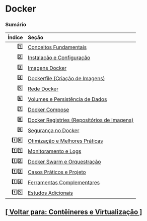 # Docker

### Sumário

| Índice | Seção                                                                                               |
|-------:|:----------------------------------------------------------------------------------------------------|
|     1️⃣ | [Conceitos Fundamentais](./1-conceitos-fundamentais/conceitos-fundamentais.md)                      |
|     2️⃣ | [Instalação e Configuração](./2-instalacao-configuracao/instalacao-configuracao.md)                 |
|     3️⃣ | [Imagens Docker](./3-imagens-docker/imagens-docker.md)                                              |
|     4️⃣ | [Dockerfile (Criação de Imagens)](./4-dockerfile/dockerfile-criacao-imagens.md)                     |
|     5️⃣ | [Rede Docker](./5-rede-docker/rede-docker.md)                                                       |
|     6️⃣ | [Volumes e Persistência de Dados](./6-volumes-persistencia-dados/volumes-persistencia-dados.md)     |
|     7️⃣ | [Docker Compose](./7-docker-compose/docker-compose.md)                                              |
|     8️⃣ | [Docker Registries (Repositórios de Imagens)](./8-docker-registries/docker-registries.md)           |
|     9️⃣ | [Segurança no Docker](./9-seguranca-docker/seguranca-docker.md)                                     |
|   1️⃣0️⃣ | [Otimização e Melhores Práticas](./10-otimizacao-melhores-praticas/otimizacao-melhores-praticas.md) | 
|   1️⃣1️⃣ | [Monitoramento e Logs](./11-monitoramento-logs/monitoramento-logs.md)                               | 
|   1️⃣2️⃣ | [Docker Swarm e Orquestração](./12-docker-swarm-orquestracao/docker-swarm-orquestracao.md)          | 
|   1️⃣3️⃣ | [Casos Práticos e Projeto](./13-casos-praticos-projetos/casos-praticos-projetos.md)                 | 
|   1️⃣4️⃣ | [Ferramentas Complementares](./14-ferramentas-complementares/ferramentas-complementares.md)         | 
|   1️⃣5️⃣ | [Estudos Adicionais](./15-estudos-adicionais/estudos-adicionais.md)                                 | 

## [[ Voltar para: Contêineres e Virtualização ]](../conteineres-virtualizacao.md)